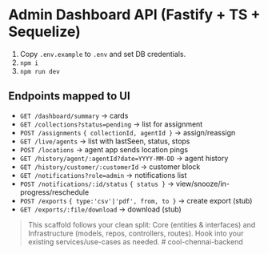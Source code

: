 # Admin Dashboard API (Fastify + TS + Sequelize)

1. Copy `.env.example` to `.env` and set DB credentials.
2. `npm i`
3. `npm run dev`

## Endpoints mapped to UI
- `GET /dashboard/summary` → cards
- `GET /collections?status=pending` → list for assignment
- `POST /assignments` `{ collectionId, agentId }` → assign/reassign
- `GET /live/agents` → list with lastSeen, status, stops
- `POST /locations` → agent app sends location pings
- `GET /history/agent/:agentId?date=YYYY-MM-DD` → agent history
- `GET /history/customer/:customerId` → customer block
- `GET /notifications?role=admin` → notifications list
- `POST /notifications/:id/status` `{ status }` → view/snooze/in-progress/reschedule
- `POST /exports` `{ type:'csv'|'pdf', from, to }` → create export (stub)
- `GET /exports/:file/download` → download (stub)

> This scaffold follows your clean split: Core (entities & interfaces) and Infrastructure (models, repos, controllers, routes). Hook into your existing services/use-cases as needed.
#   c o o l - c h e n n a i - b a c k e n d  
 